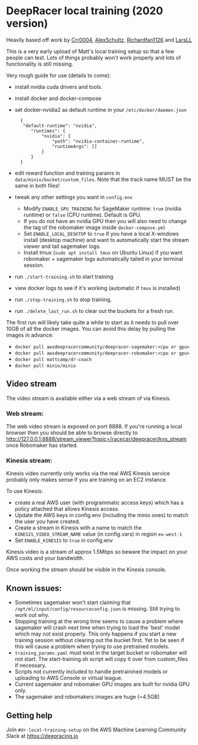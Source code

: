 # DeepRacer local training (2020 version)

Heavily based off work by [Crr0004](https://github.com/crr0004), [AlexSchultz](https://github.com/alexschultz), [Richardfan1126](https://github.com/richardfan1126) and [LarsLL](https://github.com/larsll)

This is a very early upload of Matt's local training setup so that a few people can test. Lots of things probably won't work properly and lots of functionality is still missing. 

Very rough guide for use (details to come):

- install nvidia cuda drivers and tools.
- install docker and docker-compose
- set docker-nvidia2 as default runtime in your `/etc/docker/daemon.json`
   
        {
         "default-runtime": "nvidia",
            "runtimes": {
                "nvidia": {
                    "path": "nvidia-container-runtime",
                    "runtimeArgs": []
                }
            }
        }


- edit reward function and training params in `data/minio/bucket/custom_files`. Note that the track name MUST be the same in both files!
- tweak any other settings you want in `config.env`
   - Modify `ENABLE_GPU_TRAINING` for SageMaker runtime: `true` (nvidia runtime) or `false` (CPU runtime). Default is GPU.
   - If you do not have an nvidia GPU then you will also need to change the tag of the robomaker image inside `docker-compose.yml`
   - Set `ENABLE_LOCAL_DESKTOP` to `true` if you have a local X-windows install (desktop machine) and want to automatically start the stream viewer and tail sagemaker logs.
   - Install tmux (`sudo apt install tmux` on Ubuntu Linux) if you want robomaker + sagemaker logs automatically tailed in your terminal session.
- run `./start-training.sh` to start training
- view docker logs to see if it's working (automatic if `tmux` is installed)
- run `./stop-training.sh` to stop training.
- run `./delete_last_run.sh` to clear out the buckets for a fresh run. 

The first run will likely take quite a while to start as it needs to pull over 10GB of all the docker images.
You can avoid this delay by pulling the images in advance:

   - `docker pull awsdeepracercommunity/deepracer-sagemaker:<cpu or gpu>`
   - `docker pull awsdeepracercommunity/deepracer-robomaker:<cpu or gpu>`
   - `docker pull mattcamp/dr-coach`
   - `docker pull minio/minio`

## Video stream

The video stream is available either via a web stream of via Kinesis. 

### Web stream:

The web video stream is exposed on port 8888. If you're running a local browser then you should be able to browse directly to http://127.0.0.1:8888/stream_viewer?topic=/racecar/deepracer/kvs_stream once Robomaker has started.

### Kinesis stream:

Kinesis video currently only works via the real AWS Kinesis service probably only makes sense if you are training on an EC2 instance.

To use Kinesis:
- create a real AWS user (with programmatic access keys) which has a policy attached that allows Kinesis access. 
- Update the AWS keys in config.env (including the minio ones) to match the user you have created.
- Create a stream in Kinesis with a name to match the `KINESIS_VIDEO_STREAM_NAME` value (in config.vars) in region `eu-west-1`
- Set `ENABLE_KINESIS` to `true` in config.env

Kinesis video is a stream of approx 1.5Mbps so beware the impact on your AWS costs and your bandwidth. 

Once working the stream should be visible in the Kinesis console. 

## Known issues:
- Sometimes sagemaker won't start claiming that `/opt/ml/input/config/resourceconfig.json` is missing. Still trying to work out why.
- Stopping training at the wrong time seems to cause a problem where sagemaker will crash next time when trying to load the 'best' model which may not exist properly. This only happens if you start a new training session without clearing out the bucket first. Yet to be seen if this will cause a problem when trying to use pretrained models.
- `training_params.yaml` must exist in the target bucket or robomaker will not start. The start-training.sh script will copy it over from custom_files if necessary.
- Scripts not currently included to handle pretrainined models or uploading to AWS Console or virtual league. 
- Current sagemaker and robomaker GPU images are built for nvidia GPU only. 
- The sagemaker and robomakers images are huge (~4.5GB)

## Getting help

Join `#dr-local-training-setup` on the AWS Machine Learning Community Slack at https://deepracing.io


